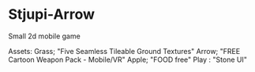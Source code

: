 # Stjupi-Arrow
Small 2d mobile game 

Assets: Grass; "Five Seamless Tileable Ground Textures"
        Arrow; "FREE Cartoon Weapon Pack - Mobile/VR"
        Apple; "FOOD free"
        Play : "Stone UI"